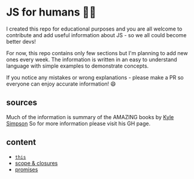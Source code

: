 # JS for humans 👨‍💻

I created this repo for educational purposes and you are all welcome to contribute and add useful information about JS - so we all could become better devs! 

For now, this repo contains only few sections but I'm planning to add new ones every week. The information is written in an easy to understand language with simple examples to demonstrate concepts.  

If you notice any mistakes or wrong explanations - please make a PR so everyone can enjoy accurate information! :smile: 

## sources 
Much of the information is summary of the AMAZING books by [Kyle Simpson](https://github.com/getify) So for more information please visit his GH page. 

## content

* [`this`](lib/this.md) 
* [scope & closures](lib/scopeNclosures.md)
* [promises](lib/promises.md)